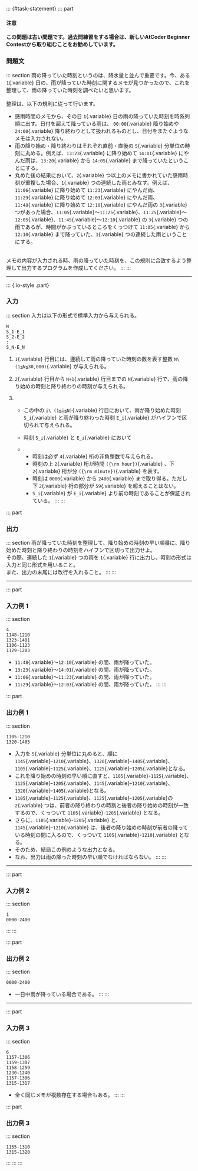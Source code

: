 ::: {#task-statement}
::: part
#### 注意

**この問題は古い問題です。過去問練習をする場合は、新しいAtCoder Beginner
Contestから取り組むことをお勧めしています。**

### 問題文

::: section
雨の降っていた時刻というのは、降水量と並んで重要です。今、ある
`1`{.variable}
日の、雨が降っていた時刻に関するメモが見つかったので、これを整理して、雨の降っていた時刻を調べたいと思います。\
\
整理は、以下の規則に従って行います。

-   感雨時間のメモから、その日 `1`{.variable}
    日の雨の降っていた時刻を時系列順に出す。日付を超えて降っている雨は、
    `00:00`{.variable} 降り始めや `24:00`{.variable}
    降り終わりとして扱われるものとし、日付をまたぐようなメモは入力されない。
-   雨の降り始め・降り終わりはそれぞれ直前・直後の `5`{.variable}
    分単位の時刻に丸める。例えば、`13:23`{.variable} に降り始めて
    `14:01`{.variable} にやんだ雨は、`13:20`{.variable} から
    `14:05`{.variable} まで降っていたということにする。
-   丸めた後の結果において、`2`{.variable}
    つ以上のメモに書かれていた感雨時刻が重複した場合、`1`{.variable}
    つの連続した雨とみなす。例えば、`11:06`{.variable} に降り始めて
    `11:23`{.variable} にやんだ雨、`11:29`{.variable} に降り始めて
    `12:03`{.variable} にやんだ雨、`11:48`{.variable} に降り始めて
    `12:10`{.variable} にやんだ雨の `3`{.variable}
    つがあった場合、`11:05`{.variable}〜`11:25`{.variable}、`11:25`{.variable}〜`12:05`{.variable}、`11:45`{.variable}〜`12:10`{.variable}
    の `3`{.variable}
    つの雨であるが、時間がかぶっているところをくっつけて
    `11:05`{.variable} から `12:10`{.variable}
    まで降っていた、`1`{.variable} つの連続した雨ということにする。

\
メモの内容が入力される時、雨の降っていた時刻を、この規則に合致するよう整理して出力するプログラムを作成してください。
:::
:::

------------------------------------------------------------------------

::: {.io-style .part}
### 入力

::: section
入力は以下の形式で標準入力から与えられる。

    N
    S_1-E_1
    S_2-E_2
    :
    S_N-E_N

1.  `1`{.variable} 行目には、連続して雨の降っていた時刻の数を表す整数
    `N\ (1≦N≦30,000)`{.variable} が与えられる。

2.  `2`{.variable} 行目から `N+1`{.variable} 行目までの `N`{.variable}
    行で、雨の降り始めの時刻と降り終わりの時刻が与えられる。

3.  -   この中の `i\ (1≦i≦N)`{.variable}
        行目において、雨が降り始めた時刻 `S_i`{.variable}
        と雨が降り終わった時刻 `E_i`{.variable}
        がハイフンで区切られて与えられる。

    -   時刻 `S_i`{.variable} と `E_i`{.variable} において

    -   -   時刻は必ず `4`{.variable} 桁の非負整数で与えられる。
        -   時刻の上 `2`{.variable} 桁が時間 `({\rm hour})`{.variable}
            、下 `2`{.variable} 桁が分 `({\rm minute})`{.variable}
            を表す。
        -   時刻は `0000`{.variable} から `2400`{.variable}
            まで取り得る。ただし下 `2`{.variable} 桁の部分が
            `59`{.variable} を超えることはない。
        -   `S_i`{.variable} が `E_i`{.variable}
            より前の時刻であることが保証されている。
:::
:::

::: part
### 出力

::: section
雨が降っていた時刻を整理して、降り始めの時刻の早い順番に、降り始めた時刻と降り終わりの時刻をハイフンで区切って出力せよ。\
その際、連続した `1`{.variable} つの雨を `1`{.variable}
行に出力し、時刻の形式は入力と同じ形式を用いること。\
また、出力の末尾には改行を入れること。
:::
:::

------------------------------------------------------------------------

::: part
### 入力例 1

::: section
``` {.prettyprint .linenums}
4
1148-1210
1323-1401
1106-1123
1129-1203
```

-   `11:48`{.variable}〜`12:10`{.variable} の間、雨が降っていた。
-   `13:23`{.variable}〜`14:01`{.variable} の間、雨が降っていた。
-   `11:06`{.variable}〜`11:23`{.variable} の間、雨が降っていた。
-   `11:29`{.variable}〜`12:03`{.variable} の間、雨が降っていた。
:::
:::

::: part
### 出力例 1

::: section
``` {.prettyprint .linenums}
1105-1210
1320-1405
```

-   入力を `5`{.variable} 分単位に丸めると、順に
    `1145`{.variable}-`1210`{.variable}、`1320`{.variable}-`1405`{.variable}、`1105`{.variable}-`1125`{.variable}、`1125`{.variable}-`1205`{.variable}となる。
-   これを降り始めの時刻の早い順に直すと、`1105`{.variable}-`1125`{.variable}、`1125`{.variable}-`1205`{.variable}、`1145`{.variable}-`1210`{.variable}、`1320`{.variable}-`1405`{.variable}となる。
-   `1105`{.variable}-`1125`{.variable}、`1125`{.variable}-`1205`{.variable}の
    `2`{.variable}
    つは、前者の降り終わりの時刻と後者の降り始めの時刻が一致するので、くっついて
    `1105`{.variable}-`1205`{.variable} となる。
-   さらに、`1105`{.variable}-`1205`{.variable}
    と、`1145`{.variable}-`1210`{.variable}
    は、後者の降り始めの時刻が前者の降っている時刻の間に入るので、くっついて
    `1105`{.variable}-`1210`{.variable} となる。
-   そのため、結局この例のような出力となる。
-   なお、出力は雨の降った時刻の早い順でなければならない。
:::
:::

------------------------------------------------------------------------

::: part
### 入力例 2

::: section
``` {.prettyprint .linenums}
1
0000-2400
```
:::
:::

::: part
### 出力例 2

::: section
``` {.prettyprint .linenums}
0000-2400
```

-   一日中雨が降っている場合である。
:::
:::

------------------------------------------------------------------------

::: part
### 入力例 3

::: section
``` {.prettyprint .linenums}
6
1157-1306
1159-1307
1158-1259
1230-1240
1157-1306
1315-1317
```

-   全く同じメモが複数存在する場合もある。
:::
:::

::: part
### 出力例 3

::: section
``` {.prettyprint .linenums}
1155-1310
1315-1320
```
:::
:::
:::
